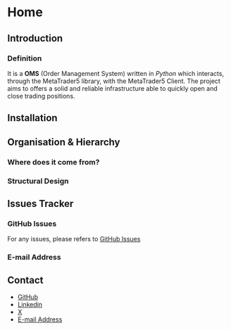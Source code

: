 # Home

## Introduction

### Definition

It is a **OMS** (Order Management System) written in _Python_ which interacts, through the MetaTrader5 library, with the MetaTrader5 Client. The project aims to offers a solid and reliable infrastructure able to quickly open and close trading positions.

## Installation

## Organisation & Hierarchy

### Where does it come from?

### Structural Design

## Issues Tracker

### GitHub Issues

For any issues, please refers to [GitHub Issues](https://github.com/BopaxDev/Inkosi/issues)

### E-mail Address

## Contact

- [GitHub](https://github.com/BopaxDev)
- [Linkedin](https://www.linkedin.com/in/mario-nicolo-de-matteis)
- [X](https://twitter.com/MDMatteis)
- [E-mail Address](mailto:marionicdematteis@gmail.com)